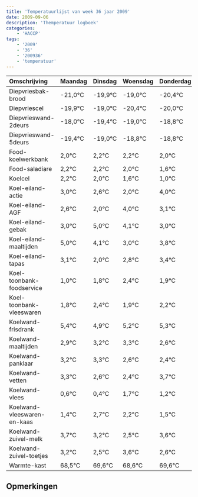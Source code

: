 ```yaml
---
title: 'Temperatuurlijst van week 36 jaar 2009'
date: 2009-09-06
description: 'Themperatuur logboek'
categories:
    - 'HACCP'
tags:
    - '2009'
    - '36'
    - '200936'
    - 'temperatuur'
---
```

|Omschrijving|Maandag|Dinsdag|Woensdag|Donderdag|Vrijdag|Zaterdag|Zondag|
|:---|:---|:---|:---|:---|:---|:---|:---|
|Diepvriesbak-brood|-21,0°C|-19,9°C|-19,0°C|-20,4°C|-20,0°C|-19,8°C|-19,8°C|
|Diepvriescel|-19,9°C|-19,0°C|-20,4°C|-20,0°C|-19,8°C|-19,8°C|-20,0°C|
|Diepvrieswand-2deurs|-18,0°C|-19,4°C|-19,0°C|-18,8°C|-18,8°C|-19,0°C|-19,4°C|
|Diepvrieswand-5deurs|-19,4°C|-19,0°C|-18,8°C|-18,8°C|-19,0°C|-19,4°C|-20,0°C|
|Food-koelwerkbank|2,0°C|2,2°C|2,2°C|2,0°C|1,6°C|1,0°C|3,0°C|
|Food-saladiare|2,2°C|2,2°C|2,0°C|1,6°C|1,0°C|3,0°C|2,1°C|
|Koelcel|2,2°C|2,0°C|1,6°C|1,0°C|3,0°C|2,1°C|1,0°C|
|Koel-eiland-actie|3,0°C|2,6°C|2,0°C|4,0°C|3,1°C|2,0°C|2,8°C|
|Koel-eiland-AGF|2,6°C|2,0°C|4,0°C|3,1°C|2,0°C|2,8°C|3,4°C|
|Koel-eiland-gebak|3,0°C|5,0°C|4,1°C|3,0°C|3,8°C|4,4°C|3,9°C|
|Koel-eiland-maaltijden|5,0°C|4,1°C|3,0°C|3,8°C|4,4°C|3,9°C|4,2°C|
|Koel-eiland-tapas|3,1°C|2,0°C|2,8°C|3,4°C|2,9°C|3,2°C|3,3°C|
|Koel-toonbank-foodservice|1,0°C|1,8°C|2,4°C|1,9°C|2,2°C|2,3°C|1,6°C|
|Koel-toonbank-vleeswaren|1,8°C|2,4°C|1,9°C|2,2°C|2,3°C|1,6°C|1,4°C|
|Koelwand-frisdrank|5,4°C|4,9°C|5,2°C|5,3°C|4,6°C|4,4°C|5,7°C|
|Koelwand-maaltijden|2,9°C|3,2°C|3,3°C|2,6°C|2,4°C|3,7°C|3,2°C|
|Koelwand-panklaar|3,2°C|3,3°C|2,6°C|2,4°C|3,7°C|3,2°C|2,5°C|
|Koelwand-vetten|3,3°C|2,6°C|2,4°C|3,7°C|3,2°C|2,5°C|3,6°C|
|Koelwand-vlees|0,6°C|0,4°C|1,7°C|1,2°C|0,5°C|1,6°C|0,6°C|
|Koelwand-vleeswaren-en-kaas|1,4°C|2,7°C|2,2°C|1,5°C|2,6°C|1,6°C|2,6°C|
|Koelwand-zuivel-melk|3,7°C|3,2°C|2,5°C|3,6°C|2,6°C|3,6°C|2,3°C|
|Koelwand-zuivel-toetjes|3,2°C|2,5°C|3,6°C|2,6°C|3,6°C|2,3°C|3,2°C|
|Warmte-kast|68,5°C|69,6°C|68,6°C|69,6°C|68,3°C|69,2°C|69,7°C|

## Opmerkingen


